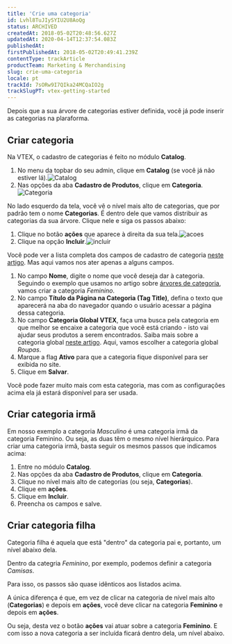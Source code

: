 ```yaml
---
title: 'Crie uma categoria'
id: Lvhl8TuJIySYIU2U8AoQg
status: ARCHIVED
createdAt: 2018-05-02T20:48:56.627Z
updatedAt: 2020-04-14T12:37:54.083Z
publishedAt: 
firstPublishedAt: 2018-05-02T20:49:41.239Z
contentType: trackArticle
productTeam: Marketing & Merchandising
slug: crie-uma-categoria
locale: pt
trackId: 7sORw9I7QIka24MCQaIO2g
trackSlugPT: vtex-getting-started
---
```


Depois que a sua árvore de categorias estiver definida, você já pode inserir as categorias na plaraforma.

## Criar categoria

Na VTEX, o cadastro de categorias é feito no módulo __Catalog__.

1. No menu da topbar do seu admin, clique em __Catalog__ (se você já não estiver lá).![Catalog](//images.contentful.com/alneenqid6w5/48wP1cDIw0EwoeOUY8OGWI/8874d5f10e57364c7d78852d5b48aed4/catalog.png)
2. Nas opções da aba __Cadastro de Produtos__, clique em __Categoria__.![Categoria](//images.contentful.com/alneenqid6w5/2w0IBMGwik0AGauGA4Eu0G/260db5fed8cca932f10b194a05a5f9c1/Categoria.png)

No lado esquerdo da tela, você vê o nível mais alto de categorias, que por padrão tem o nome __Categorias__. É dentro dele que vamos distribuir as categorias da sua árvore.
Clique nele e siga os passos abaixo:

1. Clique no botão __ações__ que aparece à direita da sua tela.![acoes](//images.contentful.com/alneenqid6w5/lIbUp2QFuSckgmwsSGigE/41351e98a797a11deeb60d7bf7b0cac5/acoes.png)
2. Clique na opção __Incluir__.![incluir](//images.contentful.com/alneenqid6w5/3DGlwjNNpmsW80AYS6CM4Q/3ccf2d1d74bb18e7ebd234977b1137ec/incluir.png)

Você pode ver a lista completa dos campos de cadastro de categoria [neste artigo](/pt/tutorial/campos-de-cadastro-de-categoria).
Mas aqui vamos nos ater apenas a alguns campos.

1. No campo __Nome__, digite o nome que você deseja dar à categoria. Seguindo o exemplo que usamos no artigo sobre [árvores de categoria](/pt/getting-started/crie-a-arvore-de-categorias), vamos criar a categoria *Feminino*.
2. No campo __Título da Página na Categoria (Tag Title)__, defina o texto que aparecerá na aba do navegador quando o usuário acessar a página dessa categoria.
3. No campo __Categoria Global VTEX__, faça uma busca pela categoria em que melhor se encaixe a categoria que você está criando - isto vai ajudar seus produtos a serem encontrados. Saiba mais sobre a categoria global [neste artigo](/pt/tutorial/configurando-a-categoria-global). Aqui, vamos escolher a categoria global *Roupas*.
4. Marque a flag __Ativo__ para que a categoria fique disponível para ser exibida no site.
5. Clique em __Salvar__.

Você pode fazer muito mais com esta categoria, mas com as configurações acima ela já estará disponível para ser usada.

## Criar categoria irmã

Em nosso exemplo a categoria *Masculino* é uma categoria irmã da categoria Feminino. Ou seja, as duas têm o mesmo nível hierárquico.
Para criar uma categoria irmã, basta seguir os mesmos passos que indicamos acima:
1. Entre no módulo __Catalog__.
2. Nas opções da aba __Cadastro de Produtos__, clique em __Categoria__.
3. Clique no nível mais alto de categorias (ou seja, __Categorias__).
4. Clique em __ações__.
5. Clique em __Incluir__.
6. Preencha os campos e salve.

## Criar categoria filha

Categoria filha é aquela que está "dentro" da categoria pai e, portanto, um nível abaixo dela.

Dentro da categria *Feminino*, por exemplo, podemos definir a categoria *Camisas*.

Para isso, os passos são quase idênticos aos listados acima.

A única diferença é que, em vez de clicar na categoria de nível mais alto (__Categorias__) e depois em __ações__, você deve clicar na categoria __Feminino__ e depois em __ações__.

Ou seja, desta vez o botão __ações__ vai atuar sobre a categoria __Feminino__. E com isso a nova categoria a ser incluída ficará dentro dela, um nível abaixo.
